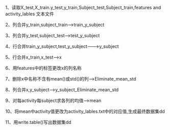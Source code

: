 1、读取X_test,X_train.y_test,y_train,Subject_test,Subject_train,features and activity_lables 文本文件

2、列合并y_train,subject_train-->train_y_subject

3、列合并y_test,subject_test-->test_y_subject

4、行合并train_y_subject,test_y_subject--->y_subject

5、行合并x_train,x_test-->x

6、用features中的标签更改x的列名称

7、删除x中名称不含有mean()或std()的列-->Eliminate_mean_std

8、列合并x,y_subject-->y_subject_Eliminate_mean_std

9、对每activity每subject求各列的均值-->mean

10、将mean中activity值更改为activity_lables.txt中的对应值,生成最终数据集dd

11、用write.table()写出数据集dd

